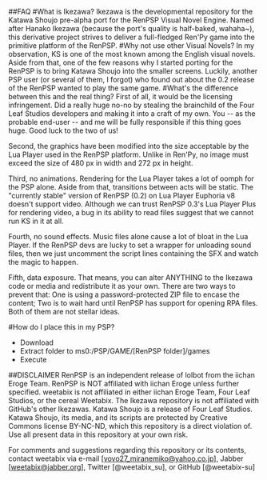 ##FAQ
#What is Ikezawa?
Ikezawa is the developmental repository for the Katawa Shoujo pre-alpha port for the RenPSP Visual Novel Engine. Named after Hanako Ikezawa (because the port's quality is half-baked, wahaha~), this derivative project strives to deliver a full-fledged Ren'Py game into the primitive platform of the RenPSP.
#Why not use other Visual Novels?
In my observation, KS is one of the most known among the English visual novels. Aside from that, one of the few reasons why I started porting for the RenPSP is to bring Katawa Shoujo into the smaller screens. Luckily, another PSP user (or several of them, I forgot) who found out about the 0.2 release of the RenPSP wanted to play the same game.
#What's the difference between this and the real thing?
First of all, it would be the licensing infringement. Did a really huge no-no by stealing the brainchild of the Four Leaf Studios developers and making it into a craft of my own. You -- as the probable end-user -- and me will be fully responsible if this thing goes huge. Good luck to the two of us!

Second, the graphics have been modified into the size acceptable by the Lua Player used in the RenPSP platform. Unlike in Ren'Py, no image must exceed the size of 480 px in width and 272 px in height.

Third, no animations. Rendering for the Lua Player takes a lot of oomph for the PSP alone. Aside from that, transitions between acts will be static. The "currently stable" version of RenPSP (0.2) on Lua Player Euphoria v8 doesn't support video. Although we can trust RenPSP 0.3's Lua Player Plus for rendering video, a bug in its ability to read files suggest that we cannot run KS in it at all.

Fourth, no sound effects. Music files alone cause a lot of bloat in the Lua Player. If the RenPSP devs are lucky to set a wrapper for unloading sound files, then we just uncomment the script lines containing the SFX and watch the magic to happen.

Fifth, data exposure. That means, you can alter ANYTHING to the Ikezawa code or media and redistribute it as your own. There are two ways to prevent that: One is using a password-protected ZIP file to encase the content; Two is to wait hard until RenPSP has support for opening RPA files. Both of them are not stellar ideas.

#How do I place this in my PSP?
+ Download
+ Extract folder to ms0:/PSP/GAME/[RenPSP folder]/games
+ Execute

##DISCLAIMER
RenPSP is an independent release of lolbot from the iichan Eroge Team. RenPSP is NOT affiliated with iichan Eroge unless further specified. weetabix is not affiliated in either iichan Eroge Team, Four Leaf Studios, or the cereal Weetabix. The Ikezawa repository is not affiliated with GitHub's other Ikezawas. Katawa Shoujo is a release of Four Leaf Studios. Katawa Shoujo, its media, and its scripts are protected by Creative Commons license BY-NC-ND, which this repository is a direct violation of. Use all present data in this repository at your own risk.

For comments and suggestions regarding this repository or its contents, contact weetabix via e-mail [vovo27_miranemiko@yahoo.co.jp], Jabber [weetabix@jabber.org], Twitter [@weetabix_su], or GitHub [@weetabix-su]
